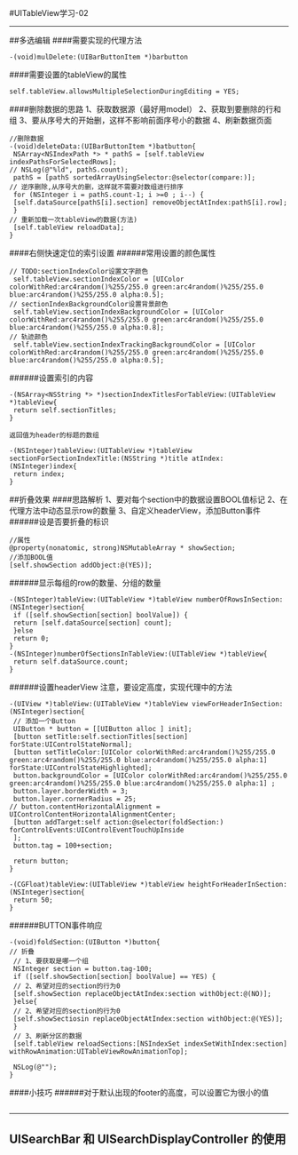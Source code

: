 #UITableView学习-02

---

##多选编辑
####需要实现的代理方法
```
-(void)mulDelete:(UIBarButtonItem *)barbutton
```
####需要设置的tableView的属性
```
self.tableView.allowsMultipleSelectionDuringEditing = YES;
```
####删除数据的思路
    1、获取数据源（最好用model）
    2、获取到要删除的行和组
    3、要从序号大的开始删，这样不影响前面序号小的数据
    4、刷新数据页面
```
//删除数据
-(void)deleteData:(UIBarButtonItem *)batbutton{
 NSArray<NSIndexPath *> * pathS = [self.tableView indexPathsForSelectedRows];
// NSLog(@"%ld", pathS.count);
 pathS = [pathS sortedArrayUsingSelector:@selector(compare:)];
// 逆序删除,从序号大的删，这样就不需要对数组进行排序
 for (NSInteger i = pathS.count-1; i >=0 ; i--) {
 [self.dataSource[pathS[i].section] removeObjectAtIndex:pathS[i].row];
 }
// 重新加载一次tableView的数据(方法)
 [self.tableView reloadData];
}
```
####右侧快速定位的索引设置
######常用设置的颜色属性
```
// TODO:sectionIndexColor设置文字颜色
 self.tableView.sectionIndexColor = [UIColor colorWithRed:arc4random()%255/255.0 green:arc4random()%255/255.0 blue:arc4random()%255/255.0 alpha:0.5];
// sectionIndexBackgroundColor设置背景颜色
 self.tableView.sectionIndexBackgroundColor = [UIColor colorWithRed:arc4random()%255/255.0 green:arc4random()%255/255.0 blue:arc4random()%255/255.0 alpha:0.8];
// 轨迹颜色
 self.tableView.sectionIndexTrackingBackgroundColor = [UIColor colorWithRed:arc4random()%255/255.0 green:arc4random()%255/255.0 blue:arc4random()%255/255.0 alpha:0.5];
```
######设置索引的内容
```
-(NSArray<NSString *> *)sectionIndexTitlesForTableView:(UITableView *)tableView{
 return self.sectionTitles;
}
```
    返回值为header的标题的数组
```
-(NSInteger)tableView:(UITableView *)tableView sectionForSectionIndexTitle:(NSString *)title atIndex:(NSInteger)index{
 return index;
}
```
##折叠效果
####思路解析
    1、要对每个section中的数据设置BOOL值标记
    2、在代理方法中动态显示row的数量
    3、自定义headerView，添加Button事件
######设是否要折叠的标识
```
//属性
@property(nonatomic, strong)NSMutableArray * showSection;
//添加BOOL值
[self.showSection addObject:@(YES)];

```
######显示每组的row的数量、分组的数量
```
-(NSInteger)tableView:(UITableView *)tableView numberOfRowsInSection:(NSInteger)section{
 if ([self.showSection[section] boolValue]) {
 return [self.dataSource[section] count];
 }else
 return 0;
}
-(NSInteger)numberOfSectionsInTableView:(UITableView *)tableView{
 return self.dataSource.count;
}
```
######设置headerView
    注意，要设定高度，实现代理中的方法
```
-(UIView *)tableView:(UITableView *)tableView viewForHeaderInSection:(NSInteger)section{
 // 添加一个Button
 UIButton * button = [[UIButton alloc ] init];
 [button setTitle:self.sectionTitles[section] forState:UIControlStateNormal];
 [button setTitleColor:[UIColor colorWithRed:arc4random()%255/255.0 green:arc4random()%255/255.0 blue:arc4random()%255/255.0 alpha:1] forState:UIControlStateHighlighted];
 button.backgroundColor = [UIColor colorWithRed:arc4random()%255/255.0 green:arc4random()%255/255.0 blue:arc4random()%255/255.0 alpha:1] ;
 button.layer.borderWidth = 3;
 button.layer.cornerRadius = 25;
// button.contentHorizontalAlignment = UIControlContentHorizontalAlignmentCenter;
 [button addTarget:self action:@selector(foldSection:) forControlEvents:UIControlEventTouchUpInside
 ];
 button.tag = 100+section;

 return button;
}
```
```
-(CGFloat)tableView:(UITableView *)tableView heightForHeaderInSection:(NSInteger)section{
 return 50;
}
```
######BUTTON事件响应
```
-(void)foldSection:(UIButton *)button{
// 折叠
 // 1、要获取是哪一个组
 NSInteger section = button.tag-100;
 if ([self.showSection[section] boolValue] == YES) {
 // 2、希望对应的section的行为0
 [self.showSection replaceObjectAtIndex:section withObject:@(NO)];
 }else{
 // 2、希望对应的section的行为0
 [self.showSectiosin replaceObjectAtIndex:section withObject:@(YES)];
 }
 // 3、刷新分区的数据
 [self.tableView reloadSections:[NSIndexSet indexSetWithIndex:section] withRowAnimation:UITableViewRowAnimationTop];

 NSLog(@"");
}
```

####小技巧
######对于默认出现的footer的高度，可以设置它为很小的值
```

```

---

## UISearchBar 和  UISearchDisplayController 的使用